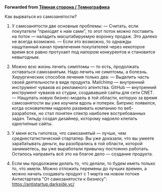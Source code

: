 **Forwarded from [Тёмная сторона / Темнографика](https://t.me/temno/1527)**

Как вырваться из самозанятости?

1. У самозанятости две основные проблемы:
— Считать, если покупатели "приходят к нам сами", то этот поток можно поставить на поток — наладить масштабируемую воронку продаж. Это далеко не всегда возможно.
— Если это возможно, то однажды нащупанный канал привлечения покупателей через некоторое время все равно протухает под напором конкурентов и становится невыгодным.

2. Можно всю жизнь лечить симптомы — то есть, продолжать оставаться самозанятым. Надо лечить не симптомы, а болезнь. Хирургических способов лечения только два:
— Выделить часть своей деятельности в виде продукта. Mailchimp — внутренний инструмент чуваков из рекламного агентства. GitHub — внутренний инструмент чуваков из студии, создававшей сайты для сети CNET.
— Нащупать новую бизнес-модель в той области, которую за время самозанятости вы уже изучили вдоль и поперек. Битрикс появился, когда основателям надоело развивать компанию по веб-разработке, но стал понятен спектр наиболее востребованных задач. Тильду создал дизайнер, которому надоело клепать однотипные сайты.

3. У меня есть гипотеза, что самозанятый — лучше, чем среднестатистический стартапер. Вы уже доказали, что вы умеете зарабатывать деньги, вы разобрались в той области, которой занимаетесь, вы уже выработали привычку постоянно работать. Осталось направить всё это на благое дело — создание продукта.

4. Если мы продолжаем делать то, что делали, то будем иметь только то, что имели. Можно отложить перемены до лучших времен, а можно начать создавать продукт с 1 марта на новом потоке Антистартапа "От самозанятости к бизнесу": https://antistartup.darkside.vc/
